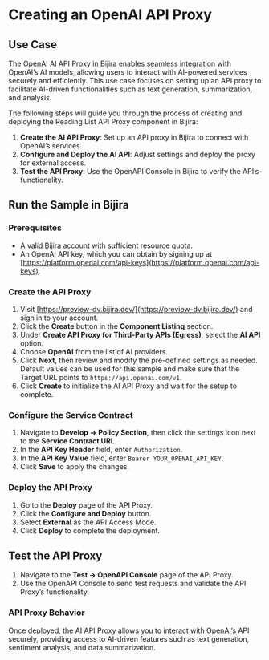 # Creating an OpenAI API Proxy

## Use Case

The OpenAI AI API Proxy in Bijira enables seamless integration with OpenAI’s AI models, allowing users to interact with AI-powered services securely and efficiently. This use case focuses on setting up an API proxy to facilitate AI-driven functionalities such as text generation, summarization, and analysis.

The following steps will guide you through the process of creating and deploying the Reading List API Proxy component in Bijira:

1. **Create the AI API Proxy**: Set up an API proxy in Bijira to connect with OpenAI’s services.
2. **Configure and Deploy the AI API**: Adjust settings and deploy the proxy for external access.
3. **Test the API Proxy**: Use the OpenAPI Console in Bijira to verify the API’s functionality.

## Run the Sample in Bijira

### Prerequisites

- A valid Bijira account with sufficient resource quota.
- An OpenAI API key, which you can obtain by signing up at [https://platform.openai.com/api-keys](https://platform.openai.com/api-keys).

### Create the API Proxy

1. Visit [https://preview-dv.bijira.dev/](https://preview-dv.bijira.dev/) and sign in to your account.
2. Click the **Create** button in the **Component Listing** section.
3. Under **Create API Proxy for Third-Party APIs (Egress)**, select the **AI API** option.
4. Choose **OpenAI** from the list of AI providers.
5. Click **Next**, then review and modify the pre-defined settings as needed. Default values can be used for this sample and make sure that the Target URL points to `https://api.openai.com/v1`.
6. Click **Create** to initialize the AI API Proxy and wait for the setup to complete.

### Configure the Service Contract

1. Navigate to **Develop → Policy Section**, then click the settings icon next to the **Service Contract URL**.
2. In the **API Key Header** field, enter `Authorization`.
3. In the **API Key Value** field, enter `Bearer YOUR_OPENAI_API_KEY`.
4. Click **Save** to apply the changes.


### Deploy the API Proxy

1. Go to the **Deploy** page of the API Proxy.
2. Click the **Configure and Deploy** button.
3. Select **External** as the API Access Mode.
4. Click **Deploy** to complete the deployment.

## Test the API Proxy

1. Navigate to the **Test → OpenAPI Console** page of the API Proxy.
2. Use the OpenAPI Console to send test requests and validate the API Proxy’s functionality.

### API Proxy Behavior

Once deployed, the AI API Proxy allows you to interact with OpenAI’s API securely, providing access to AI-driven features such as text generation, sentiment analysis, and data summarization.  
